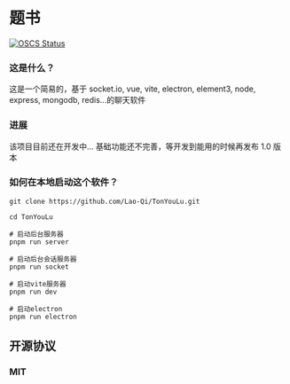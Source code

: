 # 题书

[![OSCS Status](https://www.oscs1024.com/platform/badge/Lao-Qi/TonYouLu.svg?size=small)](https://www.oscs1024.com/project/Lao-Qi/TonYouLu?ref=badge_small)

### 这是什么？

这是一个简易的，基于 socket.io, vue, vite, electron, element3, node, express, mongodb, redis...的聊天软件
</br>

### 进展

该项目目前还在开发中... 基础功能还不完善，等开发到能用的时候再发布 1.0 版本

### 如何在本地启动这个软件？

```git
git clone https://github.com/Lao-Qi/TonYouLu.git

cd TonYouLu
```

```git
# 启动后台服务器
pnpm run server

# 启动后台会话服务器
pnpm run socket

# 启动vite服务器
pnpm run dev

# 启动electron
pnpm run electron
```

## 开源协议

### MIT
